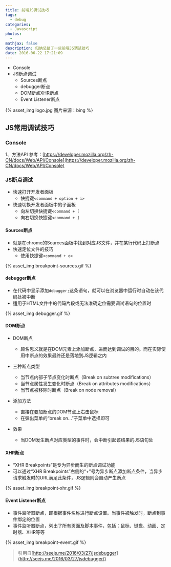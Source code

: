 ```yaml
---
title: 前端JS调试技巧
tags:
  - debug
categories:
  - Javascript
photos:
  - 
mathjax: false
description: 归纳总结了一些前端JS调试技巧
date: 2016-06-22 17:21:09
---
```


* Console
* JS断点调试
    * Sources断点
    * debugger断点
    * DOM断点XHR断点
    * Event Listener断点

{% asset_img logo.jpg 图片来源：bing %}

<!--more-->

## JS常用调试技巧

### Console
1、方法API
参考：[https://developer.mozilla.org/zh-CN/docs/Web/API/Console](https://developer.mozilla.org/zh-CN/docs/Web/API/Console)

### JS断点调试
* 快速打开开发者面板
    * 快捷键`<command + option + i>`
* 快速切换开发者面板中的子面板
    * 向左切换快捷键`<command + [`
    * 向右切换快捷键`<command + ]`

#### Sources断点
* 就是在chrome的Sources面板中找到对应JS文件，并在某行代码上打断点
* 快速定位文件的技巧
    * 使用快捷键`<command + o>`

{% asset_img breakpoint-sources.gif %}

#### debugger断点
* 在代码中显示添加`debugger;`这条语句，就可以在浏览器中运行时自动在该代码处被中断
* 适用于HTML文件中的代码片段或无法准确定位需要调试语句的位置时

{% asset_img debugger.gif %}

#### DOM断点
* DOM断点
    * 顾名思义就是在DOM元素上添加断点，进而达到调试的目的。而在实际使用中断点的效果最终还是落地到JS逻辑之内

* 三种断点类型
    * 当节点内部子节点变化时断点（Break on subtree modifications）
    * 当节点属性发生变化时断点（Break on attributes modifications）
    * 当节点被移除时断点（Break on node removal）

* 添加方法
    * 直接在要加断点的DOM节点上右击鼠标
    * 在弹出菜单的“break on...”子菜单中选择即可

* 效果
    * 当DOM发生断点对应类型的事件时，会中断引起该结果的JS语句处

#### XHR断点

* “XHR Breakpoints”是专为异步而生的断点调试功能
* 可以通过“XHR Breakpoints”右侧的“+”号为异步断点添加断点条件，当异步请求触发时的URL满足此条件，JS逻辑则会自动产生断点

{% asset_img breakpoint-xhr.gif %}

#### Event Listener断点

* 事件监听器断点，即根据事件名称进行断点设置。当事件被触发时，断点到事件绑定的位置
* 事件监听器断点，列出了所有页面及脚本事件，包括：鼠标、键盘、动画、定时器、XHR等等

{% asset_img breakpoint-event.gif %}



> 引用自[http://seejs.me/2016/03/27/jsdebugger](http://seejs.me/2016/03/27/jsdebugger/)